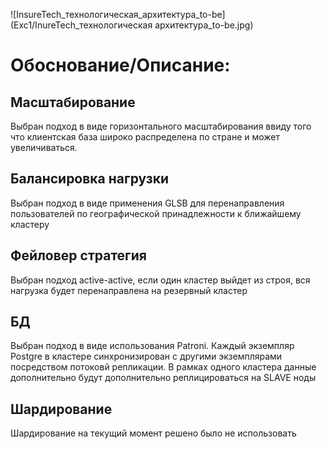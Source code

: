 
![InsureTech_технологическая_архитектура_to-be](Exc1/InureTech_технологическая архитектура_to-be.jpg)

# Обоснование/Описание:
## Масштабирование
Выбран подход в виде горизонтального масштабирования ввиду того что клиентская база широко распределена по стране и может увеличиваться.
## Балансировка нагрузки
Выбран подход в виде применения GLSB для перенаправления пользователей по географической принадлежности к ближайшему кластеру
## Фейловер стратегия
Выбран подход active-active, если один кластер выйдет из строя, вся нагрузка будет перенаправлена на резервный кластер
## БД
Выбран подход в виде использования Patroni. Каждый экземпляр Postgre в кластере синхронизирован с другими экземплярами посредством потоковй репликации.
В рамках одного кластера данные дополнительно будут дополнительно реплицироваться на SLAVE ноды
## Шардирование
Шардирование на текущий момент решено было не использовать